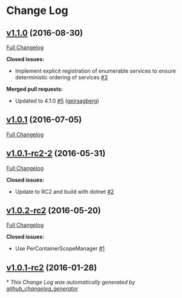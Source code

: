 # Change Log

## [v1.1.0](https://github.com/seesharper/LightInject.Microsoft.DependencyInjection/tree/v1.1.0) (2016-08-30)
[Full Changelog](https://github.com/seesharper/LightInject.Microsoft.DependencyInjection/compare/v1.0.1...v1.1.0)

**Closed issues:**

- Implement explicit registration of enumerable services to ensure deterministic ordering of services [\#3](https://github.com/seesharper/LightInject.Microsoft.DependencyInjection/issues/3)

**Merged pull requests:**

- Updated to 4.1.0 [\#5](https://github.com/seesharper/LightInject.Microsoft.DependencyInjection/pull/5) ([geirsagberg](https://github.com/geirsagberg))

## [v1.0.1](https://github.com/seesharper/LightInject.Microsoft.DependencyInjection/tree/v1.0.1) (2016-07-05)
[Full Changelog](https://github.com/seesharper/LightInject.Microsoft.DependencyInjection/compare/v1.0.1-rc2-2...v1.0.1)

## [v1.0.1-rc2-2](https://github.com/seesharper/LightInject.Microsoft.DependencyInjection/tree/v1.0.1-rc2-2) (2016-05-31)
[Full Changelog](https://github.com/seesharper/LightInject.Microsoft.DependencyInjection/compare/v1.0.2-rc2...v1.0.1-rc2-2)

**Closed issues:**

- Update to RC2 and build with dotnet [\#2](https://github.com/seesharper/LightInject.Microsoft.DependencyInjection/issues/2)

## [v1.0.2-rc2](https://github.com/seesharper/LightInject.Microsoft.DependencyInjection/tree/v1.0.2-rc2) (2016-05-20)
[Full Changelog](https://github.com/seesharper/LightInject.Microsoft.DependencyInjection/compare/v1.0.1-rc2...v1.0.2-rc2)

**Closed issues:**

- Use PerContainerScopeManager [\#1](https://github.com/seesharper/LightInject.Microsoft.DependencyInjection/issues/1)

## [v1.0.1-rc2](https://github.com/seesharper/LightInject.Microsoft.DependencyInjection/tree/v1.0.1-rc2) (2016-01-28)


\* *This Change Log was automatically generated by [github_changelog_generator](https://github.com/skywinder/Github-Changelog-Generator)*